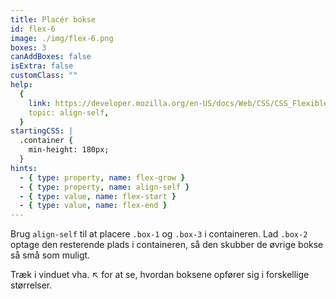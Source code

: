 ```yaml
---
title: Placér bokse
id: flex-6
image: ./img/flex-6.png
boxes: 3
canAddBoxes: false
isExtra: false
customClass: ""
help:
  {
    link: https://developer.mozilla.org/en-US/docs/Web/CSS/CSS_Flexible_Box_Layout/Aligning_Items_in_a_Flex_Container#aligning_one_item_with_align-self,
    topic: align-self,
  }
startingCSS: |
  .container {
    min-height: 180px;
  }
hints:
  - { type: property, name: flex-grow }
  - { type: property, name: align-self }
  - { type: value, name: flex-start }
  - { type: value, name: flex-end }
---
```


Brug `align-self` til at placere `.box-1` og `.box-3` i containeren. Lad `.box-2` optage den resterende plads i containeren, så den skubber de øvrige bokse så små som muligt.

Træk i vinduet vha. <span class="resize">↖</span> for at se, hvordan boksene opfører sig i forskellige størrelser.
